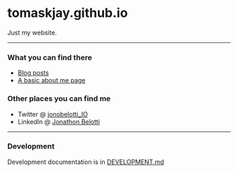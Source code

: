 # tomaskjay.github.io

Just my website.

----

### What you can find there

* [Blog posts](http://thundergolfer.com/)
* [A basic about me page](http://thundergolfer.com/about/)

### Other places you can find me

* Twitter @ [jonobelotti_IO](https://twitter.com/jonobelotti_io)
* LinkedIn @ [Jonathon Belotti](https://www.linkedin.com/in/jonathonbelotti/)

----

### Development

Development documentation is in [DEVELOPMENT.md](DEVELOPMENT.md)
